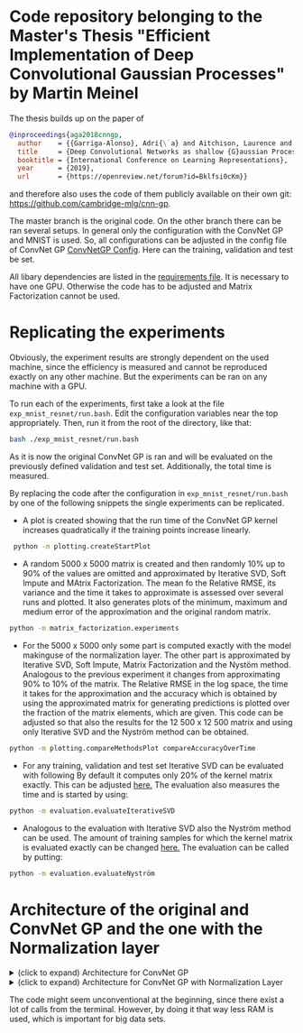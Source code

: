 # Code repository belonging to the Master's Thesis "Efficient Implementation of Deep Convolutional Gaussian Processes" by Martin Meinel
The thesis builds up on the paper of 
```bibtex
@inproceedings{aga2018cnngp,
  author    = {{Garriga-Alonso}, Adri{\`a} and Aitchison, Laurence and Rasmussen, Carl Edward},
  title     = {Deep Convolutional Networks as shallow {G}aussian Processes},
  booktitle = {International Conference on Learning Representations},
  year      = {2019},
  url       = {https://openreview.net/forum?id=Bklfsi0cKm}}
```
and therefore also uses the code of them publicly available on their own git: https://github.com/cambridge-mlg/cnn-gp.

The master branch is the original code.
On the other branch there can be ran several setups. In general only the configuration with the ConvNet GP and MNIST is used. 
So, all configurations can be adjusted in the config file of ConvNet GP [ConvNetGP Config](/configs/mnist_paper_convnet_gp.py).
Here can the training, validation and test be set.

All libary dependencies are listed in the [requirements file](requirements.txt).
It is necessary to have one GPU. Otherwise the code has to be adjusted and Matrix Factorization cannot be used.

# Replicating the experiments
Obviously, the experiment results are strongly dependent on the used machine, since the efficiency is measured and cannot be reproduced exactly on any other machine. But the experiments can be ran on any machine with a GPU.

To run each of the
experiments, first take a look at the file `exp_mnist_resnet/run.bash`. Edit the configuration variables near the top
appropriately. Then, run it from the root of the directory, like that:

```bash
bash ./exp_mnist_resnet/run.bash
```

As it is now the original ConvNet GP is ran and will be evaluated on the previously defined validation and test set. Additionally, the total time is measured.

By replacing the code after the configuration in `exp_mnist_resnet/run.bash` by one of the following snippets the single experiments can be replicated. 
- A plot is created showing that the run time of the ConvNet GP kernel increases quadratically if the training points increase linearly.
```bash
 python -m plotting.createStartPlot
 ``` 
- A random 5000 x 5000 matrix is created and then randomly 10% up to 90% of the values are omitted and approximated by Iterative SVD, Soft Impute and MAtrix Factorization.
The mean fo the Relative RMSE, its variance and the time it takes to approximate is assessed over several runs and plotted. It also generates plots of the minimum, maximum and medium error of the approximation and the original random matrix.
```bash
python -m matrix_factorization.experiments
```
- For the 5000 x 5000 only some part is computed exactly with the model makinguse of the normalization layer. 
The other part is approximated by Iterative SVD, Soft Impute, Matrix Factorization and the Nystöm method. Analogous to the previous experiment it changes from approximating 90% to 10% of the matrix.
The Relative RMSE in the log space, the time it takes for the approximation and the accuracy which is obtained by using the approximated matrix for generating predictions is plotted over the fraction of the matrix elements, which are given.
This code can be adjusted so that also the results for the 12 500 x 12 500 matrix and using only Iterative SVD and the Nyström method can be obtained.
````bash
python -m plotting.compareMethodsPlot compareAccuracyOverTime 
````
 - For any training, validation and test set Iterative SVD can be evaluated with following 
 By default it computes only 20% of the kernel matrix exactly. This can be adjusted [here.](/evaluation/evaluateIterativeSVD.py)
 The evaluation also measures the time and is started by using:
 ```bash
python -m evaluation.evaluateIterativeSVD
```
 - Analogous to the evaluation with Iterative SVD also the Nyström method can be used. The amount of training samples for which the kernel matrix is evaluated exactly can be changed [here.](/evaluation/evaluateNyström.py)
 The evaluation can be called by putting:
 ```bash
python -m evaluation.evaluateNyström
```
# Architecture of the original and ConvNet GP and the one with the Normalization layer
<details>
  <summary>(click to expand) Architecture for ConvNet GP</summary>

  ```python
from cnn_gp import Sequential, Conv2d, ReLU
var_bias = 7.86
var_weight = 2.79

initial_model = Sequential(
      Conv2d(kernel_size=7, padding="same", var_weight=var_weight * 7**2, var_bias=var_bias),
      ReLU(),
      Conv2d(kernel_size=7, padding="same", var_weight=var_weight * 7**2, var_bias=var_bias),
      ReLU(),
      Conv2d(kernel_size=7, padding="same", var_weight=var_weight * 7**2, var_bias=var_bias),
      ReLU(),
      Conv2d(kernel_size=7, padding="same", var_weight=var_weight * 7**2, var_bias=var_bias),
      ReLU(),
      Conv2d(kernel_size=7, padding="same", var_weight=var_weight * 7**2, var_bias=var_bias),
      ReLU(),
      Conv2d(kernel_size=7, padding="same", var_weight=var_weight * 7**2, var_bias=var_bias),
      ReLU(),
      Conv2d(kernel_size=7, padding="same", var_weight=var_weight * 7**2, var_bias=var_bias),
      ReLU(),  # Total 7 layers before dense

      Conv2d(kernel_size=28, padding=0, var_weight=var_weight, var_bias=var_bias),
  ```
</details>

<details>
  <summary>(click to expand) Architecture for ConvNet GP with Normalization Layer</summary>

  ```python
from cnn_gp import Sequential, Conv2d, ReLU, NormalizationModule
var_bias = 7.86
var_weight = 2.79

initial_model = Sequential(
      Conv2d(kernel_size=7, padding="same", var_weight=var_weight * 7**2, var_bias=var_bias),
      NormalizationModule(),
      ReLU(),
      Conv2d(kernel_size=7, padding="same", var_weight=var_weight * 7**2, var_bias=var_bias),
      NormalizationModule(),
      ReLU(),
      Conv2d(kernel_size=7, padding="same", var_weight=var_weight * 7**2, var_bias=var_bias),
      NormalizationModule(),
      ReLU(),
      Conv2d(kernel_size=7, padding="same", var_weight=var_weight * 7**2, var_bias=var_bias),
      NormalizationModule(),
      ReLU(),
      Conv2d(kernel_size=7, padding="same", var_weight=var_weight * 7**2, var_bias=var_bias),
      NormalizationModule(),
      ReLU(),
      Conv2d(kernel_size=7, padding="same", var_weight=var_weight * 7**2, var_bias=var_bias),
      NormalizationModule(),
      ReLU(),
      Conv2d(kernel_size=7, padding="same", var_weight=var_weight * 7**2, var_bias=var_bias),
      NormalizationModule(),
      ReLU(),  # Total 7 layers before dense

      Conv2d(kernel_size=28, padding=0, var_weight=var_weight, var_bias=var_bias),
  ```
</details>




The code might seem unconventional at the beginning, since there exist a lot of calls from the terminal. However, by doing it that way less RAM is used, which is important for big data sets.

